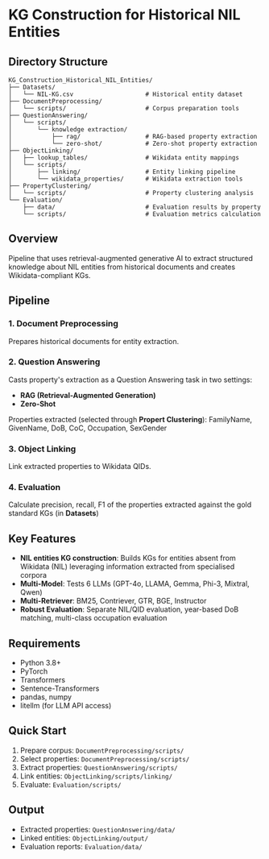 # KG Construction for Historical NIL Entities

## Directory Structure
```
KG_Construction_Historical_NIL_Entities/
├── Datasets/
│   └── NIL-KG.csv                    # Historical entity dataset
├── DocumentPreprocessing/
│   └── scripts/                      # Corpus preparation tools
├── QuestionAnswering/
│   └── scripts/
│       └── knowledge extraction/
│           ├── rag/                  # RAG-based property extraction
│           └── zero-shot/            # Zero-shot property extraction
├── ObjectLinking/
│   ├── lookup_tables/                # Wikidata entity mappings
│   └── scripts/
│       ├── linking/                  # Entity linking pipeline
│       └── wikidata_properties/      # Wikidata extraction tools
├── PropertyClustering/
│   └── scripts/                      # Property clustering analysis
└── Evaluation/
    ├── data/                         # Evaluation results by property
    └── scripts/                      # Evaluation metrics calculation
```

## Overview
Pipeline that uses retrieval-augmented generative AI to extract structured knowledge about NIL entities from historical documents and creates Wikidata-compliant KGs.

## Pipeline

### 1. Document Preprocessing

Prepares historical documents for entity extraction.

### 2. Question Answering
Casts property's extraction as a Question Answering task in two settings:

- **RAG (Retrieval-Augmented Generation)**
- **Zero-Shot**


Properties extracted (selected through **Propert Clustering**): FamilyName, GivenName, DoB, CoC, Occupation, SexGender

### 3. Object Linking
Link extracted properties to Wikidata QIDs.

### 4. Evaluation
Calculate precision, recall, F1 of the properties extracted against the gold standard KGs (in **Datasets**)

## Key Features
- **NIL entities KG construction**: Builds KGs for entities absent from Wikidata (NIL) leveraging information extracted from specialised corpora
- **Multi-Model**: Tests 6 LLMs (GPT-4o, LLAMA, Gemma, Phi-3, Mixtral, Qwen)
- **Multi-Retriever**: BM25, Contriever, GTR, BGE, Instructor
- **Robust Evaluation**: Separate NIL/QID evaluation, year-based DoB matching, multi-class occupation evaluation

## Requirements
- Python 3.8+
- PyTorch
- Transformers
- Sentence-Transformers
- pandas, numpy
- litellm (for LLM API access)

## Quick Start
1. Prepare corpus: `DocumentPreprocessing/scripts/`
2. Select properties: `DocumentPreprocessing/scripts/`
3. Extract properties: `QuestionAnswering/scripts/`
4. Link entities: `ObjectLinking/scripts/linking/`
5. Evaluate: `Evaluation/scripts/`

## Output
- Extracted properties: `QuestionAnswering/data/`
- Linked entities: `ObjectLinking/output/`
- Evaluation reports: `Evaluation/data/`
